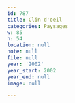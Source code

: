 ```yaml
---
id: 787
title: Clin d'oeil
categories: Paysages
w: 85
h: 54
location: null
note: null
file: null
year: '2002'
year_start: 2002
year_end: null
image: null

---
```

